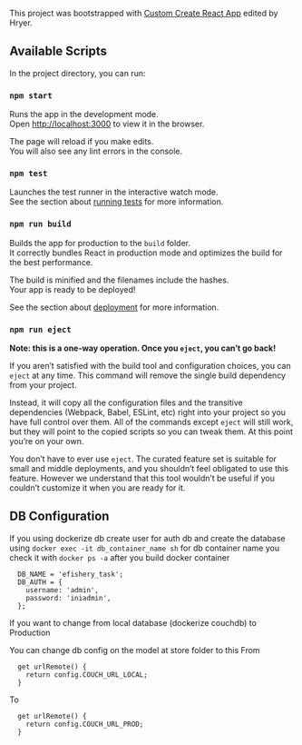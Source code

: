 This project was bootstrapped with [Custom Create React App](https://github.com/facebook/create-react-app) edited by Hryer.

## Available Scripts

In the project directory, you can run:

### `npm start`

Runs the app in the development mode.<br>
Open [http://localhost:3000](http://localhost:3000) to view it in the browser.

The page will reload if you make edits.<br>
You will also see any lint errors in the console.

### `npm test`

Launches the test runner in the interactive watch mode.<br>
See the section about [running tests](https://facebook.github.io/create-react-app/docs/running-tests) for more information.

### `npm run build`

Builds the app for production to the `build` folder.<br>
It correctly bundles React in production mode and optimizes the build for the best performance.

The build is minified and the filenames include the hashes.<br>
Your app is ready to be deployed!

See the section about [deployment](https://facebook.github.io/create-react-app/docs/deployment) for more information.

### `npm run eject`

**Note: this is a one-way operation. Once you `eject`, you can’t go back!**

If you aren’t satisfied with the build tool and configuration choices, you can `eject` at any time. This command will remove the single build dependency from your project.

Instead, it will copy all the configuration files and the transitive dependencies (Webpack, Babel, ESLint, etc) right into your project so you have full control over them. All of the commands except `eject` will still work, but they will point to the copied scripts so you can tweak them. At this point you’re on your own.

You don’t have to ever use `eject`. The curated feature set is suitable for small and middle deployments, and you shouldn’t feel obligated to use this feature. However we understand that this tool wouldn’t be useful if you couldn’t customize it when you are ready for it.

## DB Configuration

If you using dockerize db create user for auth db and create the database using ```docker exec -it db_container_name sh``` for db container name you check it with ```docker ps -a``` after you build docker container
```
  DB_NAME = 'efishery_task';
  DB_AUTH = {
    username: 'admin',
    password: 'iniadmin',
  };
```

If you want to change from local database (dockerize couchdb) to Production 

You can change db config on the model at store folder to this
From 
``` 
  get urlRemote() {
    return config.COUCH_URL_LOCAL;
  }
```

To
```
  get urlRemote() {
    return config.COUCH_URL_PROD;
  }
```